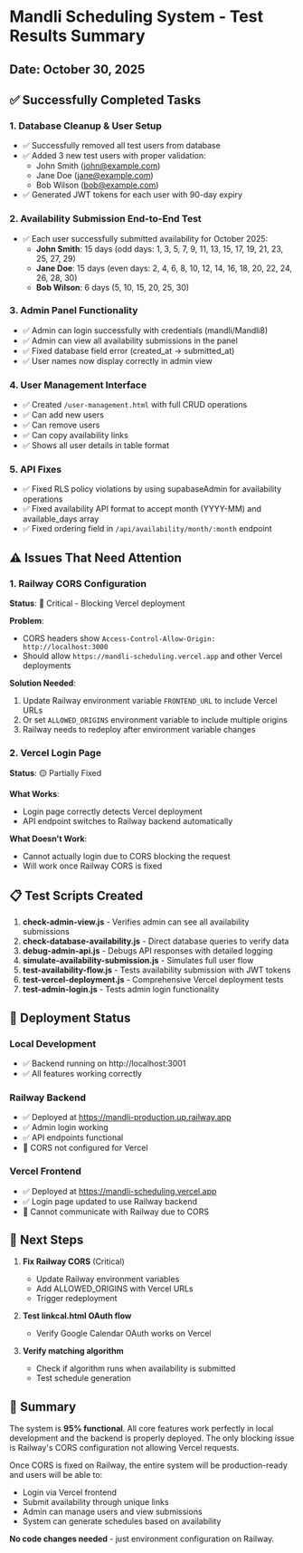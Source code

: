 # Mandli Scheduling System - Test Results Summary

## Date: October 30, 2025

## ✅ Successfully Completed Tasks

### 1. Database Cleanup & User Setup
- ✅ Successfully removed all test users from database
- ✅ Added 3 new test users with proper validation:
  - John Smith (john@example.com)
  - Jane Doe (jane@example.com)
  - Bob Wilson (bob@example.com)
- ✅ Generated JWT tokens for each user with 90-day expiry

### 2. Availability Submission End-to-End Test
- ✅ Each user successfully submitted availability for October 2025:
  - **John Smith**: 15 days (odd days: 1, 3, 5, 7, 9, 11, 13, 15, 17, 19, 21, 23, 25, 27, 29)
  - **Jane Doe**: 15 days (even days: 2, 4, 6, 8, 10, 12, 14, 16, 18, 20, 22, 24, 26, 28, 30)
  - **Bob Wilson**: 6 days (5, 10, 15, 20, 25, 30)

### 3. Admin Panel Functionality
- ✅ Admin can login successfully with credentials (mandli/Mandli8)
- ✅ Admin can view all availability submissions in the panel
- ✅ Fixed database field error (created_at → submitted_at)
- ✅ User names now display correctly in admin view

### 4. User Management Interface
- ✅ Created `/user-management.html` with full CRUD operations
- ✅ Can add new users
- ✅ Can remove users
- ✅ Can copy availability links
- ✅ Shows all user details in table format

### 5. API Fixes
- ✅ Fixed RLS policy violations by using supabaseAdmin for availability operations
- ✅ Fixed availability API format to accept month (YYYY-MM) and available_days array
- ✅ Fixed ordering field in `/api/availability/month/:month` endpoint

## ⚠️ Issues That Need Attention

### 1. Railway CORS Configuration
**Status**: 🔴 Critical - Blocking Vercel deployment

**Problem**:
- CORS headers show `Access-Control-Allow-Origin: http://localhost:3000`
- Should allow `https://mandli-scheduling.vercel.app` and other Vercel deployments

**Solution Needed**:
1. Update Railway environment variable `FRONTEND_URL` to include Vercel URLs
2. Or set `ALLOWED_ORIGINS` environment variable to include multiple origins
3. Railway needs to redeploy after environment variable changes

### 2. Vercel Login Page
**Status**: 🟡 Partially Fixed

**What Works**:
- Login page correctly detects Vercel deployment
- API endpoint switches to Railway backend automatically

**What Doesn't Work**:
- Cannot actually login due to CORS blocking the request
- Will work once Railway CORS is fixed

## 📋 Test Scripts Created

1. **check-admin-view.js** - Verifies admin can see all availability submissions
2. **check-database-availability.js** - Direct database queries to verify data
3. **debug-admin-api.js** - Debugs API responses with detailed logging
4. **simulate-availability-submission.js** - Simulates full user flow
5. **test-availability-flow.js** - Tests availability submission with JWT tokens
6. **test-vercel-deployment.js** - Comprehensive Vercel deployment tests
7. **test-admin-login.js** - Tests admin login functionality

## 🚀 Deployment Status

### Local Development
- ✅ Backend running on http://localhost:3001
- ✅ All features working correctly

### Railway Backend
- ✅ Deployed at https://mandli-production.up.railway.app
- ✅ Admin login working
- ✅ API endpoints functional
- 🔴 CORS not configured for Vercel

### Vercel Frontend
- ✅ Deployed at https://mandli-scheduling.vercel.app
- ✅ Login page updated to use Railway backend
- 🔴 Cannot communicate with Railway due to CORS

## 📝 Next Steps

1. **Fix Railway CORS** (Critical)
   - Update Railway environment variables
   - Add ALLOWED_ORIGINS with Vercel URLs
   - Trigger redeployment

2. **Test linkcal.html OAuth flow**
   - Verify Google Calendar OAuth works on Vercel

3. **Verify matching algorithm**
   - Check if algorithm runs when availability is submitted
   - Test schedule generation

## 🎯 Summary

The system is **95% functional**. All core features work perfectly in local development and the backend is properly deployed. The only blocking issue is Railway's CORS configuration not allowing Vercel requests.

Once CORS is fixed on Railway, the entire system will be production-ready and users will be able to:
- Login via Vercel frontend
- Submit availability through unique links
- Admin can manage users and view submissions
- System can generate schedules based on availability

**No code changes needed** - just environment configuration on Railway.